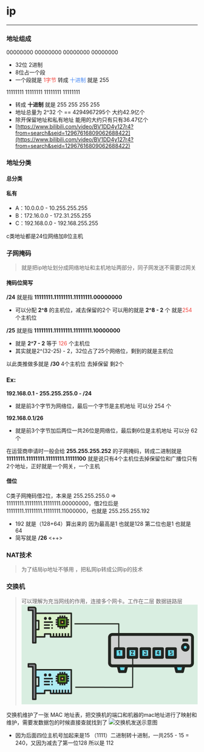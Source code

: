 # ip
--------
### 地址组成
00000000 00000000 00000000 00000000
+ 32位 2进制
+ 8位占一个段
+ 一个段就是 <font color=#f4433c>1字节</font> 转成 <font color=#4285f4>十进制</font> 就是 255

11111111 11111111 11111111 11111111
+ 转成 __十进制__ 就是 255 255 255 255
+ 地址总量为 2^32 个 == 4294967295个 大约42.9亿个
+ 除开保留地址和私有地址 能用的大约只有只有36.47亿个
+ [https://www.bilibili.com/video/BV1DD4y127r4?from=search&seid=12967616809062688422](https://www.bilibili.com/video/BV1DD4y127r4?from=search&seid=12967616809062688422) 
  

### 地址分类
#### 总分类


#### 私有
+ A：10.0.0.0    - 10.255.255.255
+ B：172.16.0.0  - 172.31.255.255
+ C：192.168.0.0 - 192.168.255.255

c类地址都是24位网络加8位主机

### 子网掩码
> 就是把ip地址划分成网络地址和主机地址两部分，同子网发送不需要过网关

#### 掩码位简写
__/24__ 就是指 __11111111.11111111.11111111.00000000__ 
+ 可以分配 __2^8__ 的主机位，减去保留的2个 可以用的就是 __2^8 - 2__ 个 就是<font color=#f4433c>254</font> 个主机位

__/25__ 就是指 __11111111.11111111.11111111.10000000__ 
+ 就是 __2^7 - 2__ 等于 <font color=#f4433c>126</font> 个主机位
+ 其实就是2^(32-25) - 2，32位占了25个网络位，剩到的就是主机位

以此类推做多就是 __/30__ 4个主机位 去掉保留 剩2个  

### Ex:
__192.168.0.1 - 255.255.255.0 - /24__
+ 就是前3个字节为网络位，最后一个字节是主机地址 可以分 254 个

__192.168.0.1/26__
+ 就是前3个字节加后两位一共26位是网络位，最后剩6位是主机地址 可以分 62 个

在运营商申请时一般会给 __255.255.255.252__ 的子网掩码，转成二进制就是 __11111111.11111111.11111111.11111100__ 就是说只有4个主机位去掉保留位和广播位只有2个地址，正好就是一个网关，一个主机

#### 借位
C类子网掩码借2位，本来是 255.255.255.0 => 11111111.11111111.11111111.00000000，借2位后是11111111.11111111.11111111.11000000，也就是 255.255.255.192
+ 192 就是（128+64）算出来的 因为最高是1 也就是128 第二位也是1 也就是64 
+ 简写就是 __/26__ <++>

### NAT技术
> 为了结局ip地址不够用 ，把私网ip转成公网ip的技术

### 交换机
> 可以理解为充当网线的作用，连接多个网卡。工作在二层 数据链路层
![交换机连接示意图](https://raw.githubusercontent.com/lish44/pic/main/res/202205162327160.png)

交换机维护了一张 MAC 地址表，把交换机的端口和机器的mac地址进行了映射和维护，需要发数据包的时候直接查就找到了
![交换机发送示意图](https://gitee.com/rehma/pic/raw/master/res/20210808174557.png)


+ 因为后面四位主机号加起来是15 （1111）二进制转十进制，一共255 - 15 = 240，又因为减去了第一位128 所以是 112

